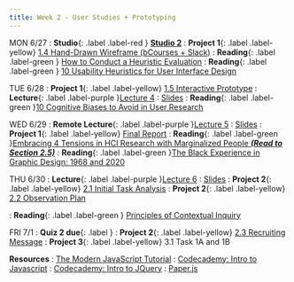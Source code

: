 ```yaml
---
title: Week 2 - User Studies + Prototyping
---
```


MON 6/27
: **Studio**{: .label .label-red } [**Studio 2**](#)
: **Project 1**{: .label .label-yellow} [1.4 Hand-Drawn Wireframe (bCourses + Slack)](https://docs.google.com/document/d/1Mf5QVn8_z3vfibqNRhxOGoPPZRq6AQPPeuAg2zpdQNU/edit?usp=sharing)
: **Reading**{: .label .label-green } [How to Conduct a Heuristic Evaluation](https://www.nngroup.com/articles/how-to-conduct-a-heuristic-evaluation/)
: **Reading**{: .label .label-green } [10 Usability Heuristics for User Interface Design](https://www.nngroup.com/articles/ten-usability-heuristics/)


TUE 6/28
: **Project 1**{: .label .label-yellow} [1.5 Interactive Prototype](https://docs.google.com/document/d/1Mf5QVn8_z3vfibqNRhxOGoPPZRq6AQPPeuAg2zpdQNU/edit?usp=sharing)
: **Lecture**{: .label .label-purple }[Lecture 4](#)
  : [Slides](#)
: **Reading**{: .label .label-green }[10 Cognitive Biases to Avoid in User Research](https://uxdesign.cc/10-cognitive-biases-to-avoid-in-user-research-and-how-to-avoid-them-993aa397c8c6)

WED 6/29
: **Remote Lecture**{: .label .label-purple }[Lecture 5](#)
   : [Slides](#)
: **Project 1**{: .label .label-yellow} [Final Report](https://docs.google.com/document/d/1Mf5QVn8_z3vfibqNRhxOGoPPZRq6AQPPeuAg2zpdQNU/edit?usp=sharing)
: **Reading**{: .label .label-green }[Embracing 4 Tensions in HCI Research with Marginalized People _**(Read to Section 2.5)**_](https://www.smunson.com/portfolio/projects/Liang-HCIRwithMarginalizedPeople-Preprint.pdf)
: **Reading**{: .label .label-green }[The Black Experience in Graphic Design: 1968 and 2020](https://letterformarchive.org/news/view/the-black-experience-in-graphic-design-1968-and-2020)


THU 6/30
: **Lecture**{: .label .label-purple }[Lecture 6](#)
  : [Slides](#)
: **Project 2**{: .label .label-yellow} [2.1 Initial Task Analysis](https://docs.google.com/document/d/1jBpAAl-n5CD9RQ80euJtm-HOQG5-b4oIVtJtV0JLbHU/edit#heading=h.nemox7i8xxxw)
: **Project 2**{: .label .label-yellow} [2.2 Observation Plan](https://docs.google.com/document/d/1jBpAAl-n5CD9RQ80euJtm-HOQG5-b4oIVtJtV0JLbHU/edit#heading=h.5k6ilhj1egw7)

: **Reading**{: .label .label-green } [Principles of Contextual Inquiry](https://drive.google.com/file/d/1KomuKGYFFKYJ3WbEHtGIWnndhooajf0D/view?usp=sharing)

FRI 7/1
: **Quiz 2 due**{: .label }
: **Project 2**{: .label .label-yellow} [2.3 Recruiting Message](https://docs.google.com/document/d/1jBpAAl-n5CD9RQ80euJtm-HOQG5-b4oIVtJtV0JLbHU/edit#heading=h.lzpwb47pnn3j)
: **Project 3**{: .label .label-yellow} 3.1 Task 1A and 1B

**Resources**
: [The Modern JavaScript Tutorial](https://javascript.info/)
: [Codecademy: Intro to Javascript](https://www.codecademy.com/learn/introduction-to-javascript)
: [Codecademy: Intro to JQuery](https://www.codecademy.com/learn/learn-jquery)
: [Paper.js](http://paperjs.org/)

